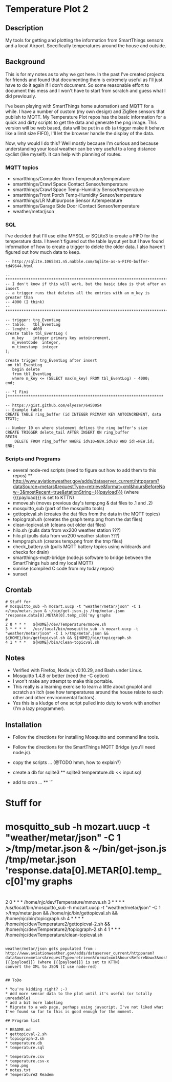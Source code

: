 # Temperature Plot 2

## Description
My tools for getting and plotting the information from SmartThings sensors and a local Airport. Soecifically temperatures around the house and outside.

## Background
This is for my notes as to why we got here. In the past I've created projects for friends and found that documenting them is extremely useful as I'll just have to do it again if I don't document. So some reasonable effort to document this mess and I won't have to start from scratch and guess what I did previously.

I've been playing with SmartThings home automation) and MQTT for a while. I have a number of custom (my own design) and ZigBee sensors that publish to MQTT. My Temperature Plot repos has the basic information for a quick and dirty scripts to get the data and generate the png image. This version will be web based, data will be put in a db (a trigger make it behave like a limit size FIFO), I'll let the browser handle the display of the data.

Now, why would I do this? Well mostly because I'm curious and because understanding your local weather can be very useful to a long distance cyclist (like myself). It can help with planning of routes.

### MQTT topics

* smartthings/Computer Room Temperature/temperature
* smartthings/Crawl Space Contact Sensor/temperature
* smartthings/Crawl Space Temp-Humidity Sensor/temperature
* smartthings/Front Porch Temp-Humidity Sensor/temperature
* smartthings/LR Multipurpose Sensor A/temperature
* smartthings/Garage Side Door iContact Sensor/temperature
* weather/metar/json

### SQL

I've decided that I'll use eithe MYSQL or SQLite3 to create a FIFO for the temperature data. I haven't figured out the table layout yet but I have found information of how to create a trigger to delete the older data. I also haven't figured out how much data to keep.

```
-- http://sqlite.1065341.n5.nabble.com/Sqlite-as-a-FIFO-buffer-td49644.html

-- *****************************************************************************
-- I don't know if this will work, but the basic idea is that after an insert
-- a trigger runs that deletes all the entries with an m_key is greater than
-- 4000 (I think)
-- *****************************************************************************

-- trigger: trg_EventLog
-- table:   tbl_EventLog
-- lenght:  4000
create table tbl_EventLog (
   m_key	integer primary key autoincrement,
   m_eventCode	integer,
   m_timestamp	integer
);

create trigger trg_EventLog after insert
 on tbl_EventLog
   begin delete
   from tbl_EventLog
   where m_key <= (SELECT max(m_key) FROM tbl_EventLog) - 4000;
end;

-- *[ Fini ]********************************************************************

-- https://gist.github.com/elyezer/6450054
-- Example table
CREATE TABLE ring_buffer (id INTEGER PRIMARY KEY AUTOINCREMENT, data TEXT);

-- Number 10 on where statement defines the ring buffer's size
CREATE TRIGGER delete_tail AFTER INSERT ON ring_buffer
BEGIN
    DELETE FROM ring_buffer WHERE id%10=NEW.id%10 AND id!=NEW.id;
END;
```
### Scripts and Programs

* several node-red scripts (need to figure out how to add them to this repos)
** http://www.aviationweather.gov/adds/dataserver_current/httpparam?dataSource=metars&requestType=retrieve&format=xml&hoursBeforeNow=3&mostRecent=true&stationString={{{payload}}} (where {{{payload}}} is set to KTTN)
* mmove.sh (moves previous day's temp.png & dat files to .1 and .2)
* mosquitto_sub (part of the mosquitto tools)
* gettopicval.sh (creates the dat files from the data in the MQTT topics)
* topicgraph.sh (creates the graph temp.png from the dat files)
* clean-topicval.sh (cleans out older dat files)
* hilo.sh (pulls data from wx200 weather station ???)
* hilo.pl (pulls data from wx200 weather station ???)
* tempgraph.sh (creates temp.png from the tmp files)
* check_battery.sh (pulls MQTT battery topics using wildcards and checks for drain)
* smartthings-mqtt-bridge (node.js software to bridge between the SmartThings hub and my local MQTT)
* sunrise (compiled C code from my today repos)
* sunset
## Crontab

```
# Stuff for
# mosquitto_sub -h mozart.uucp -t "weather/metar/json" -C 1 >/tmp/metar.json & ~/bin/get-json.js /tmp/metar.json 'response.data[0].METAR[0].temp_c[0]'my graphs
# 
2 0 * * *	${HOME}/dev/Temperature/mmove.sh
3 * * * *	/usr/local/bin/mosquitto_sub -h mozart.uucp -t "weather/metar/json" -C 1 >/tmp/metar.json && ${HOME}/bin/gettopicval.sh && ${HOME}/bin/topicgraph.sh
4 1 * * *	${HOME}/bin/clean-topicval.sh
```

## Notes

* Verified with Firefox, Node.js v0.10.29, and Bash under Linux.
* Mosquitto 1.4.8 or better (need the -C option)
* I won't make any attempt to make this portable.
* This really is a learning exercise to learn a little about gnuplot and scratch an itch (see how temperatures around the house relate to each other and other environmental factors).
* Yes this is a kludge of one script pulled into duty to work with another (I'm a lazy programmer).

## Installation

* Follow the directions for installing Mosquitto and command line tools.
* Follow the directions for the SmartThings MQTT Bridge (you'll need node.js).
* copy the scripts ... (@TODO hmm, how to explain?)

* create a db for sqlite3
** sqlite3 temperature.db << input.sql
* add to cron ...
** ```
# Stuff for
# mosquitto_sub -h mozart.uucp -t "weather/metar/json" -C 1 >/tmp/metar.json & ~/bin/get-json.js /tmp/metar.json 'response.data[0].METAR[0].temp_c[0]'my graphs
# 
2 0 * * *	/home/njc/dev/Temperature/mmove.sh
3 * * * *	/usr/local/bin/mosquitto_sub -h mozart.uucp -t "weather/metar/json" -C 1 >/tmp/metar.json && /home/njc/bin/gettopicval.sh && /home/njc/bin/topicgraph.sh
4 * * * *	/home/njc/dev/Temperature2/gettopicval-2.sh && /home/njc/dev/Temperature2/topicgraph-2.sh
4 1 * * *	/home/njc/dev/Temperature/clean-topicval.sh
```

weather/metar/json gets populated from : http://www.aviationweather.gov/adds/dataserver_current/httpparam?dataSource=metars&requestType=retrieve&format=xml&hoursBeforeNow=3&mostRecent=true&stationString={{{payload}}} (where {{{payload}}} is set to KTTN)
convert the XML to JSON (I use node-red)


## ToDo

* You're kidding right? ;-)
* Add more sensor data to the plot until it's useful (or totally unreadable)
* add a bit more labeling
* Migrate to a web page, perhaps using javacript. I've not liked what I've found so far to this is good enough for the moment.

## Program list

* README.md
* gettopicval-2.sh
* topicgraph-2.sh
* temperature.db
* temperature.sql

* temperature.csv
* temperature.csv-x
* temp.png
* notes.txt
# Temperature2 Readem
